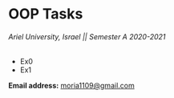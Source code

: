 # OOP Tasks

###### Ariel University, Israel || Semester A 2020-2021

* Ex0
* Ex1

__Email address:__ moria1109@gmail.com
